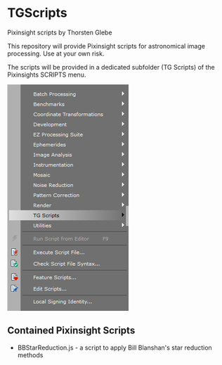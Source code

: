 # TGScripts
Pixinsight scripts by Thorsten Glebe

This repository will provide Pixinsight scripts for astronomical image processing.
Use at your own risk.

The scripts will be provided in a dedicated subfolder (TG Scripts) of the Pixinsights SCRIPTS menu.

![Pixinsight SCRIPT menu with TG Scripts subfolder](/TGScripts_repository/images/PI_script_menu.png)

## Contained Pixinsight Scripts
- BBStarReduction.js - a script to apply Bill Blanshan's star reduction methods
